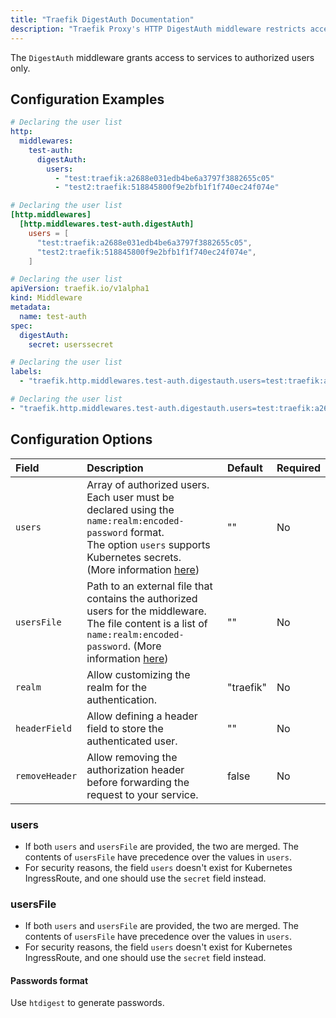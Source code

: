 ```yaml
---
title: "Traefik DigestAuth Documentation"
description: "Traefik Proxy's HTTP DigestAuth middleware restricts access to your services to known users. Read the technical documentation."
---
```



The `DigestAuth` middleware grants access to services to authorized users only.

## Configuration Examples

```yaml tab="File (YAML)"
# Declaring the user list
http:
  middlewares:
    test-auth:
      digestAuth:
        users:
          - "test:traefik:a2688e031edb4be6a3797f3882655c05"
          - "test2:traefik:518845800f9e2bfb1f1f740ec24f074e"
```

```toml tab="File (TOML)"
# Declaring the user list
[http.middlewares]
  [http.middlewares.test-auth.digestAuth]
    users = [
      "test:traefik:a2688e031edb4be6a3797f3882655c05",
      "test2:traefik:518845800f9e2bfb1f1f740ec24f074e",
    ]
```

```yaml tab="Kubernetes"
# Declaring the user list
apiVersion: traefik.io/v1alpha1
kind: Middleware
metadata:
  name: test-auth
spec:
  digestAuth:
    secret: userssecret
```

```yaml tab="Docker & Swarm"
# Declaring the user list
labels:
  - "traefik.http.middlewares.test-auth.digestauth.users=test:traefik:a2688e031edb4be6a3797f3882655c05,test2:traefik:518845800f9e2bfb1f1f740ec24f074e"
```

```yaml tab="Consul Catalog"
# Declaring the user list
- "traefik.http.middlewares.test-auth.digestauth.users=test:traefik:a2688e031edb4be6a3797f3882655c05,test2:traefik:518845800f9e2bfb1f1f740ec24f074e"
```

## Configuration Options

| Field      | Description    | Default | Required |
|:-----------|:---------------------------------------------------------------------------------|:--------|:---------|
| `users` | Array of authorized users. Each user must be declared using the `name:realm:encoded-password` format.<br /> The option `users` supports Kubernetes secrets.<br />(More information [here](#users))| ""      | No      |
| `usersFile` | Path to an external file that contains the authorized users for the middleware. <br />The file content is a list of `name:realm:encoded-password`. (More information [here](#usersfile)) | ""      | No      |
| `realm` | Allow customizing the realm for the authentication.| "traefik"      | No      |
| `headerField` | Allow defining a header field to store the authenticated user.| ""      | No      |
| `removeHeader` | Allow removing the authorization header before forwarding the request to your service. | false      | No      |

### users

- If both `users` and `usersFile` are provided, the two are merged. The contents of `usersFile` have precedence over the values in `users`.
- For security reasons, the field `users` doesn't exist for Kubernetes IngressRoute, and one should use the `secret` field instead.

### usersFile

- If both `users` and `usersFile` are provided, the two are merged. The contents of `usersFile` have precedence over the values in `users`.
- For security reasons, the field `users` doesn't exist for Kubernetes IngressRoute, and one should use the `secret` field instead.

#### Passwords format

Use `htdigest` to generate passwords.
